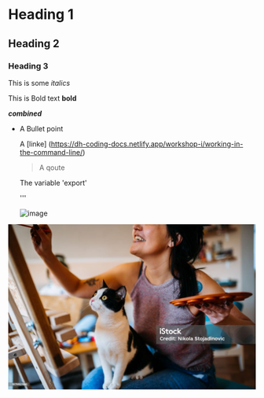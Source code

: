 # Heading 1

## Heading 2

### Heading 3 

This is some *italics*

This is Bold text **bold**

***combined***

- A Bullet point 
  
  A [linke] (https://dh-coding-docs.netlify.app/workshop-i/working-in-the-command-line/)

  > A qoute

  The variable 'export' 

  '''

  ![image](https://media.istockphoto.com/id/1979951980/photo/my-cat-is-my-best-painting-friend.jpg?s=1024x1024&w=is&k=20&c=RiwDpG48f5Wn54-XxwZk5wxDthGej6JCPDW5iUYAt3Q=)


![image](example.jpg.jpg)

